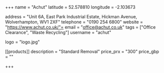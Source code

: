 +++
name = "Achut"
latitude = 52.578810
longitude = -2.103673

address = "Unit 6A, East Park Industrial Estate, Hickman Avenue, Wolverhampton, WV1 2XF"
telephone = "0190 254 6800"
website = "https://www.achut.co.uk/"= 
email = "office@achut.co.uk"
tags = ["Office Clearance", "Waste Recycling"]
username = "achut"

logo = "logo.jpg"

[[products]]
description = "Standard Removal"
price_prx = "300"
price_gbp = ""

+++


